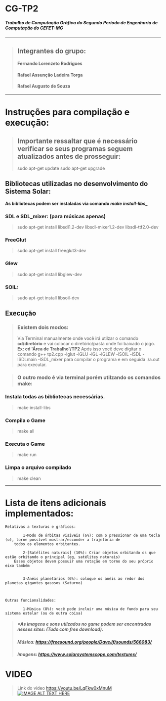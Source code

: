 # **CG-TP2**

##### **Trabalho de Computação Gráfica do Segundo Período de Engenharia de Computação do CEFET-MG**
---
>## Integrantes do grupo:
>####	Fernando Lorenzeto Rodrigues
>####	Rafael Assunção Ladeira Torga
>####	Rafael Augusto de Souza
---
# Instruções para compilação e execução:

>## Importante ressaltar que é necessário verificar se seus programas seguem atualizados antes de prosseguir:
>	sudo apt-get update
>	sudo apt-get upgrade

## Bibliotecas utilizadas no desenvolvimento do Sistema Solar:

**As bibliotecas podem ser instaladas via comando _make install-libs__**

### SDL e SDL_mixer: (para músicas apenas)
>	sudo apt-get install libsdl1.2-dev libsdl-mixer1.2-dev libsdl-ttf2.0-dev 
### FreeGlut
>	sudo apt-get install freeglut3-dev
### Glew
>	sudo apt-get install libglew-dev
### SOIL: 
>	sudo apt-get install libsoil-dev

## Execução
>### Existem dois modos:
> Via Terminal manualmente onde você irá utilzar o comando **cd/diretório** e vai colocar o diretório/pasta onde foi baixado o jogo. **Ex: cd 'Área de Trabalho'/TP2**
> Após isso você deve digitar o comando g++ tp2.cpp -lglut -lGLU -lGL -lGLEW -lSOIL -lSDL -lSDLmain -lSDL_mixer para compilar o programa
e em seguida ./a.out para executar.

>### O outro modo é via terminal porém utilzando os comandos make:
### Instala todas as bibliotecas necessárias.
>	make install-libs 
### Compila o Game
>	make all
### Executa o Game
>	make run
### Limpa o arquivo compilado
>	make clean
---
# Lista de itens adicionais implementados:

	Relativas a texturas e gráficos:

        	1-Modo de órbitas visíveis (6%): com o pressionar de uma tecla (o), torne possível mostrar/esconder a trajetória de 
		todos os elementos orbitantes.

        	2-[Satélites naturais] (10%): Criar objetos orbitando os que estão orbitando o principal (eg, satélites naturais) 
		Esses objetos devem possuir uma rotação em torno do seu próprio eixo também


        	3-Anéis planetários (6%): coloque os anéis ao redor dos planetas gigantes gasosos (Saturno)



	Outras funcionalidades:

         	1-Música (8%): você pode incluir uma música de fundo para seu sistema estelar (ou de outra coisa)

			
>#####	*As imagens e sons utilzados no game podem ser encontradas nesses sites: (Tudo com free download).
>#####	Música: https://freesound.org/people/DaveJf/sounds/566083/
>#####	Imagens: https://www.solarsystemscope.com/textures/

# **VIDEO**
>Link do vídeo https://youtu.be/LqFkw0xMnuM
[![IMAGE ALT TEXT HERE](http://img.youtube.com/vi/LqFkw0xMnuM/0.jpg)](https://youtu.be/LqFkw0xMnuM)

